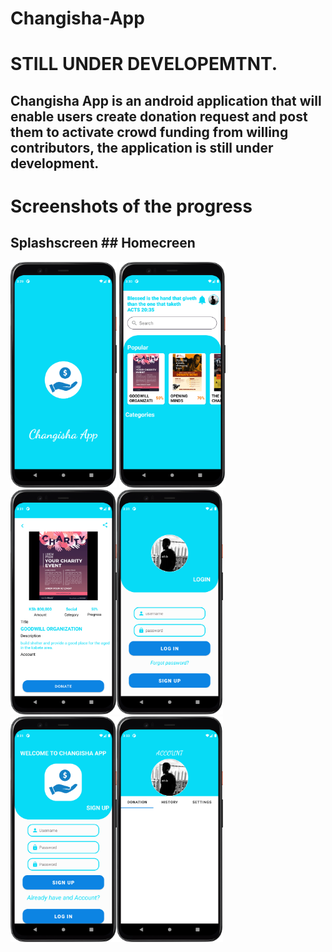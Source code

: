 # Changisha-App
# STILL UNDER DEVELOPEMTNT.
## Changisha App is an android application that will enable users create donation request and post them to activate crowd funding from willing contributors, the application is still under development.
# Screenshots of the progress
## Splashscreen   ## Homecreen
<img src="images/splash.png" width="170" > <img src="images/home.png" width="170" >
<img src="images/donationitem.png" width="170" ><img src="images/login.png" width="170" >
<img src="images/signup.png" width="170" ><img src="images/profile.png" width="170" >
